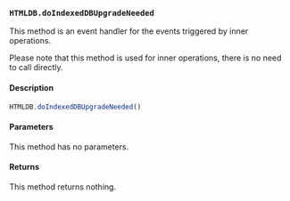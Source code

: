 ### `HTMLDB.doIndexedDBUpgradeNeeded`

This method is an event handler for the events triggered by inner operations.

Please note that this method is used for inner operations, there is no need to call directly.

#### Description

```javascript
HTMLDB.doIndexedDBUpgradeNeeded()
```

#### Parameters

This method has no parameters.

#### Returns

This method returns nothing.